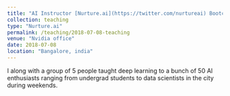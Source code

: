 ```yaml
---
title: "AI Instructor [Nurture.ai](https://twitter.com/nurtureai) Bootcamp"
collection: teaching
type: "Nurture.ai"
permalink: /teaching/2018-07-08-teaching
venue: "Nvidia office"
date: 2018-07-08
location: "Bangalore, india"
---
```


I along with a group of 5 people taught deep learning to a bunch of 50 AI enthusiasts ranging from undergrad students to data scientists in the city during weekends. 

